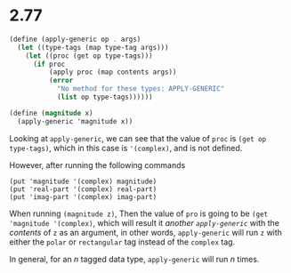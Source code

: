 # 2.77

```scheme
(define (apply-generic op . args)
  (let ((type-tags (map type-tag args)))
    (let ((proc (get op type-tags)))
      (if proc
          (apply proc (map contents args))
          (error
            "No method for these types: APPLY-GENERIC"
            (list op type-tags))))))

(define (magnitude x)
  (apply-generic 'magnitude x))
```
Looking at `apply-generic`, we can see that the value of `proc` is `(get op
type-tags)`, which in this case is `'(complex)`, and is not defined.

However, after running the following commands

```
(put 'magnitude '(complex) magnitude)
(put 'real-part '(complex) real-part)
(put 'imag-part '(complex) imag-part)
```

When running `(magnitude z)`, Then the value of `pro` is going to be `(get
'magnitude '(complex)`, which will result it *another `apply-generic`* with the
*contents* of `z` as an argument, in other words, `apply-generic` will run `z`
with either the `polar` or `rectangular` tag instead of the `complex` tag.

In general, for an $n$ tagged data type, `apply-generic` will run $n$ times.
